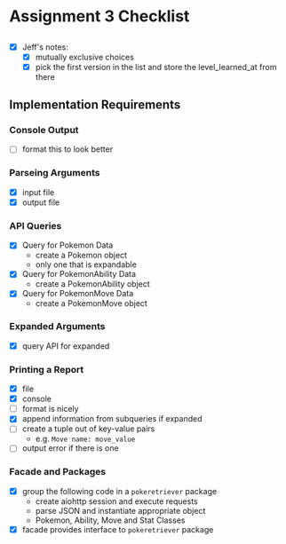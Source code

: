 # Assignment 3 Checklist

##
- [x] Jeff's notes:
    - [x] mutually exclusive choices
    - [x] pick the first version in the list and store the level_learned_at from there

## Implementation Requirements
### Console Output
- [ ] format this to look better

### Parseing Arguments
- [x] input file
- [x] output file

### API Queries
- [x] Query for Pokemon Data
    - create a Pokemon object
    - only one that is expandable
- [x] Query for PokemonAbility Data
    - create a PokemonAbility object
- [x] Query for PokemonMove Data
    - create a PokemonMove object

### Expanded Arguments
- [x] query API for expanded

### Printing a Report
- [x] file
- [x] console
- [ ] format is nicely
- [x] append information from subqueries if expanded
- [ ] create a tuple out of key-value pairs
    - e.g. `Move name: move_value`
- [ ] output error if there is one

### Facade and Packages
- [x] group the following code in a `pokeretriever` package
    - create aiohttp session and execute requests
    - parse JSON and instantiate appropriate object
    - Pokemon, Ability, Move and Stat Classes
- [x] facade provides interface to `pokeretriever` package